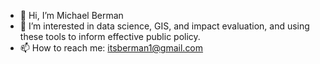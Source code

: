 - 👋 Hi, I’m Michael Berman
- 👀 I’m interested in data science, GIS, and impact evaluation, and using these tools to inform effective public policy. 
- 📫 How to reach me: itsberman1@gmail.com

<!---
mberman42/mberman42 is a ✨ special ✨ repository because its `README.md` (this file) appears on your GitHub profile.
You can click the Preview link to take a look at your changes.
--->
